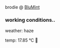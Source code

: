 brodie @ [BluMint](https://www.linkedin.com/company/blumint-io/)

<!--weather_start-->
### working conditions..

weather: haze 

temp: 17.85 °C 👕

<!--weather_end-->
